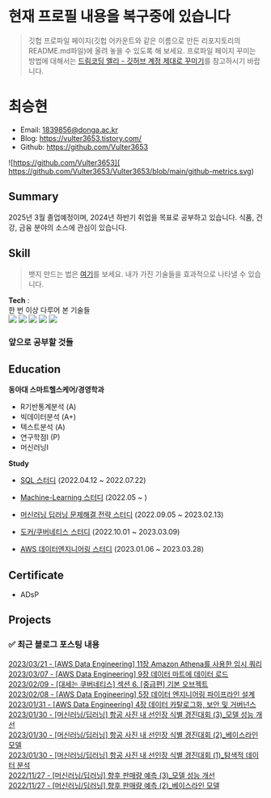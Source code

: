 # 현재 프로필 내용을 복구중에 있습니다 #

> 깃헙 프로파일 페이지(깃헙 어카운트와 같은 이름으로 만든 리포지토리의 README.md파일)에 올려 놓을 수 있도록 해 보세요. 
> 프로파일 페이지 꾸미는 방법에 대해서는 [드림코딩 엘리 - 깃허브 계정 제대로 꾸미기](https://www.youtube.com/watch?v=w9DfC2BHGPA)를 참고하시기 바랍니다.

# 최승현

- Email: 1839856@donga.ac.kr
- Blog: https://vulter3653.tistory.com/
- Github: https://github.com/Vulter3653

![https://github.com/Vulter3653]( https://github.com/Vulter3653/Vulter3653/blob/main/github-metrics.svg)

## Summary
2025년 3월 졸업예정이며, 2024년 하반기 취업을 목표로 공부하고 있습니다. 식품, 건강, 금융 분야의 소스에 관심이 있습니다.

## Skill
> 뱃지 만드는 법은 [여기](https://2dowon.netlify.app/etc/github-badge/)를 보세요. 내가 가진 기술들을 효과적으로 나타낼 수 있습니다.

**Tech** :  
한 번 이상 다루어 본 기술들   
<img src="https://img.shields.io/badge/Python-3766AB?style=flat-square&logo=Python&logoColor=white"/></a>
<img src="https://img.shields.io/badge/Unity-000000?style=flat-square&logo=Unity&logoColor=white"/></a>
<img src="https://img.shields.io/badge/Ubuntu-E95420?style=flat-square&logo=Ubuntu&logoColor=white"/></a>
<img src="https://img.shields.io/badge/Amazon S3-569A31?style=flat-square&logo=Amazon S3&logoColor=white"/></a>
<img src="https://img.shields.io/badge/Numpy-013243?style=flat-square&logo=Numpy&logoColor=white"/></a>  



### 앞으로 공부할 것들



## Education  

**동아대 스마트헬스케어/경영학과**   
- R기반통계분석 (A)
- 빅데이터분석 (A+)
- 텍스트분석 (A)
- 연구학점Ⅰ (P)
- 머신러닝Ⅰ

**Study**
- [SQL 스터디](https://github.com/donga-it-club/sql-study) (2022.04.12 ~ 2022.07.22)
- [Machine-Learning 스터디](https://trello.com/invite/b/htPTvw2P/dfd983b0f1597a36a7c6160664209c52/machine-learning-study) (2022.05 ~ )
- [머신러닝 딥러닝 문제해결 전략 스터디](https://github.com/donga-it-club/ML_DL_Problemsolving_Study) (2022.09.05 ~ 2023.02.13)
- [도커/쿠버네티스 스터디](https://github.com/donga-it-club/Docker_Kubernetes_Study) (2022.10.01 ~ 2023.03.09)

- [AWS 데이터엔지니어링 스터디](https://github.com/donga-it-club/AWS_DataEngineering_Study) (2023.01.06 ~ 2023.03.28)

## Certificate
- ADsP

## Projects
> 
 

### ✅ 최근 블로그 포스팅 내용

[2023/03/21 - [AWS Data Engineering] 11장 Amazon Athena를 사용한 임시 쿼리](https://vulter3653.tistory.com/43) <br/>
[2023/03/07 - [AWS Data Engineering] 9장 데이터 마트에 데이터 로드](https://vulter3653.tistory.com/42) <br/>
[2023/02/09 - [대세는 쿠버네티스] 섹션 6. [중급편] 기본 오브젝트](https://vulter3653.tistory.com/38) <br/>
[2023/02/08 - [AWS Data Engineering] 5장 데이터 엔지니어링 파이프라인 설계](https://vulter3653.tistory.com/37) <br/>
[2023/01/31 - [AWS Data Engineering] 4장 데이터 카탈로그화, 보안 및 거버넌스](https://vulter3653.tistory.com/33) <br/>
[2023/01/30 - [머신러닝/딥러닝] 항공 사진 내 선인장 식별 경진대회 (3)_모델 성능 개선](https://vulter3653.tistory.com/36) <br/>
[2023/01/30 - [머신러닝/딥러닝] 항공 사진 내 선인장 식별 경진대회 (2)_베이스라인 모델](https://vulter3653.tistory.com/35) <br/>
[2023/01/30 - [머신러닝/딥러닝] 항공 사진 내 선인장 식별 경진대회 (1)_탐색적 데이터 분석](https://vulter3653.tistory.com/34) <br/>
[2022/11/27 - [머신러닝/딥러닝] 향후 판매량 예측 (3)_모델 성능 개선](https://vulter3653.tistory.com/32) <br/>
[2022/11/27 - [머신러닝/딥러닝] 향후 판매량 예측 (2)_베이스라인 모델](https://vulter3653.tistory.com/31) <br/>
